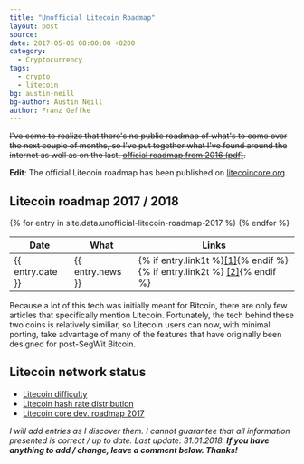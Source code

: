 ```yaml
---
title: "Unofficial Litecoin Roadmap"
layout: post
source:
date: 2017-05-06 08:00:00 +0200
category:
  - Cryptocurrency
tags:
  - crypto
  - litecoin
bg: austin-neill
bg-author: Austin Neill
author: Franz Geffke
---
```


~~I've come to realize that there's no public roadmap of what's to come over the next couple of months, so I've put together what I've found around the internet as well as on the last, [official roadmap from 2016 (pdf)](/assets/content/2017/litecoin-roadmap-2016.pdf).~~

**Edit**: The official Litecoin roadmap has been published on [litecoincore.org](https://litecoincore.org/).

## Litecoin roadmap 2017 / 2018

<table>
  <thead>
    <tr>
      <th>Date</th>
      <th>What</th>
      <th>Links</th>
    </tr>
  </thead>
  <tbody>
  {% for entry in site.data.unofficial-litecoin-roadmap-2017 %}
  <tr>
    <td>{{ entry.date }}</td>
    <td>{{ entry.news }}</td>
    <td>{% if entry.link1t %}<a href="{{ entry.link1 }}" title="{{ entry.link1t }}">[1]</a>{% endif %}{% if entry.link2t %} <a href="{{ entry.link2 }}" title="{{ entry.link2t }}">[2]</a>{% endif %}</td>
  </tr>
  {% endfor %}
  </tbody>
</table>

Because a lot of this tech was initially meant for Bitcoin, there are only few articles that specifically mention Litecoin. Fortunately, the tech behind these two coins is relatively similiar, so Litecoin users can now, with minimal porting, take advantage of many of the features that have originally been designed for post-SegWit Bitcoin.

## Litecoin network status

- [Litecoin difficulty](https://bitcoinwisdom.com/litecoin/difficulty)
- [Litecoin hash rate distribution](https://www.litecoinpool.org/pools)
- [Litecoin core dev. roadmap 2017](https://litecoincore.org/)

_I will add entries as I discover them. I cannot guarantee that all information presented is correct / up to date. Last update: 31.01.2018. **If you have anything to add / change, leave a comment below. Thanks!**_

